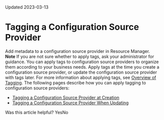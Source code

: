 Updated 2023-03-13
# Tagging a Configuration Source Provider
Add metadata to a configuration source provider in Resource Manager.
**Note** If you are not sure whether to apply tags, ask your administrator for guidance.
You can apply tags to configuration source providers to organize them according to your business needs. Apply tags at the time you create a configuration source provider, or update the configuration source provider with tags later. For more information about applying tags, see [Overview of Tagging](https://docs.oracle.com/iaas/Content/Tagging/Concepts/taggingoverview.htm).
The following pages describe how you can apply tagging to configuration source providers:
  * [Tagging a Configuration Source Provider at Creation](https://docs.oracle.com/en-us/iaas/Content/ResourceManager/Tasks/tag-create-csp.htm#top "Add metadata to a configuration source provider when you first create it. This metadata enables you to define keys and values and to associate them with resources.")
  * [Tagging a Configuration Source Provider When Updating](https://docs.oracle.com/en-us/iaas/Content/ResourceManager/Tasks/tag-update-csp.htm#top "Add metadata to a configuration source provider when you update it. This metadata enables you to define keys and values and to associate them with resources.")


Was this article helpful?
YesNo

